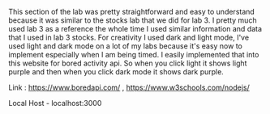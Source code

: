 This section of the lab was pretty straightforward and easy to understand because it was 
similar to the stocks lab that we did for lab 3. I pretty much used lab 3 as a reference the whole time
I used similar information and data that I used in lab 3 stocks. For creativity I used dark and light mode, 
I've used light and dark mode on a lot of my labs because it's easy now to implement especially when I am
being timed. I easily implemented that into this website for bored activity api. So when you click light it 
shows light purple and then when you click dark mode it shows dark purple. 

Link : https://www.boredapi.com/ , https://www.w3schools.com/nodejs/

Local Host - localhost:3000